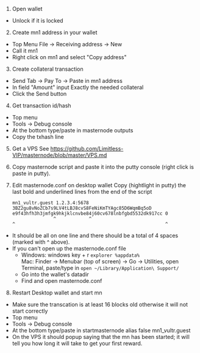 1. Open wallet  
 - Unlock if it is locked
 
2. Create mn1 address in your wallet  
 - Top Menu File -> Receiving address -> New 
 - Call it mn1
 - Right click on mn1 and select "Copy address" 

3. Create collateral transaction 
 - Send Tab -> Pay To -> Paste in mn1 address 
 - In field "Amount" input Exactly the needed collateral 
 - Click the Send button

4. Get transaction id/hash 
 - Top menu 
 - Tools -> Debug console 
 - At the bottom type/paste in masternode outputs 
 - Copy the txhash line 

5. Get a VPS See https://github.com/Limitless-VIP/masternode/blob/master/VPS.md 

6. Copy masternode script and paste it into the putty console (right click is paste in putty). 

7. Edit masternode.conf on desktop wallet Copy (hightlight in putty) the last bold and underlined lines from the end of the script

       mn1_vultr.guest 1.2.3.4:5678 3BZ2gu8vNoZCb7s9LV4tLBJ8cvS8FeNiKmTYAgc85D6WqmBq5oD e9f43hfh3h3jmfgk9hkjklcnvbe84j60cv678lnbfgbd5532dk917cc 0
                      ^            ^                                                   ^                                                       ^

 - It should be all on one line and there should be a total of 4 spaces (marked with ^ above). 
 - If you can't open up the masternode.conf file
    - Windows: windows key + r `explorer %appdata%`  
      Mac: Finder -> Menubar (top of screen) -> Go -> Utilities, open Terminal, paste/type in `open ~/Library/Application\ Support/`
    - Go into the wallet's datadir
    - Find and open masternode.conf

8. Restart Desktop wallet and start mn 
 - Make sure the transcation is at least 16 blocks old otherwise it will not start correctly
 - Top menu 
 - Tools -> Debug console 
 - At the bottom type/paste in startmasternode alias false mn1_vultr.guest 
 - On the VPS it should popup saying that the mn has been started; it will tell you how long it will take to get your first reward.

